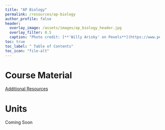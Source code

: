 ```yaml
---
title: "AP Biology"
permalink: /resources/ap-biology
author_profile: false
header:
  overlay_image: /assets/images/ap_biology_header.jpg 
  overlay_filter: 0.5
  caption: "Photo credit: [**'Willy Arisky' on Pexels**](https://www.pexels.com/photo/underwater-photography-of-green-jelly-fish-1059161/)"
toc: true
toc_label: " Table of Contents"
toc_icon: "file-alt"
---
```


# Course Material
<a href="https://docs.google.com/document/d/13p_tOECzoVcDrUoLHtF1wgczsYc4I7CUUe6f99DiZfc/edit?usp=sharing" target="_blank" class="btn btn--inverse btn--x-large">Additional Resources</a>

# Units
Coming Soon